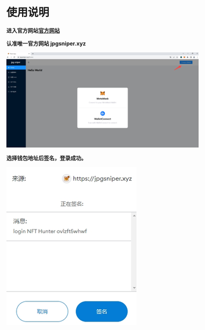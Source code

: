 # 使用说明

**进入官方网站**[**官方网站**](https://jpgsniper.xyz)

**认准唯一官方网站 jpgsniper.xyz**

![连接钱包登录](../screenshots/connectwallet.jpg)

**选择钱包地址后签名，登录成功。**

![签名登录](../screenshots/sign.jpg)
